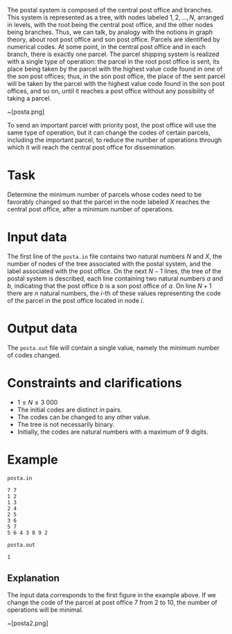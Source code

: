 The postal system is composed of the central post office and branches. This system is represented as a tree, with nodes labeled $1, 2, \dots, N$, arranged in levels, with the root being the central post office, and the other nodes being branches. Thus, we can talk, by analogy with the notions in graph theory, about root post office and son post office. Parcels are identified by numerical codes. At some point, in the central post office and in each branch, there is exactly one parcel. The parcel shipping system is realized with a single type of operation: the parcel in the root post office is sent, its place being taken by the parcel with the highest value code found in one of the son post offices; thus, in the son post office, the place of the sent parcel will be taken by the parcel with the highest value code found in the son post offices, and so on, until it reaches a post office without any possibility of taking a parcel.

~[posta.png]

To send an important parcel with priority post, the post office will use the same type of operation, but it can change the codes of certain parcels, including the important parcel, to reduce the number of operations through which it will reach the central post office for dissemination.

# Task

Determine the minimum number of parcels whose codes need to be favorably changed so that the parcel in the node labeled $X$ reaches the central post office, after a minimum number of operations.

# Input data

The first line of the `posta.in` file contains two natural numbers $N$ and $X$, the number of nodes of the tree associated with the postal system, and the label associated with the post office. On the next $N-1$ lines, the tree of the postal system is described, each line containing two natural numbers $a$ and $b$, indicating that the post office $b$ is a son post office of $a$. On line $N+1$ there are $n$ natural numbers, the $i$-th of these values representing the code of the parcel in the post office located in node $i$.

# Output data

The `posta.out` file will contain a single value, namely the minimum number of codes changed.

# Constraints and clarifications

* $1 \leq N \leq 3\ 000$
* The initial codes are distinct in pairs.
* The codes can be changed to any other value.
* The tree is not necessarily binary.
* Initially, the codes are natural numbers with a maximum of $9$ digits.

# Example

`posta.in`
```
7 7
1 2 
1 3 
2 4 
2 5 
3 6 
5 7 
5 6 4 3 8 9 2 
```

`posta.out`
```
1
```

## Explanation

The input data corresponds to the first figure in the example above. If we change the code of the parcel at post office $7$ from $2$ to $10$, the number of operations will be minimal.

~[posta2.png]